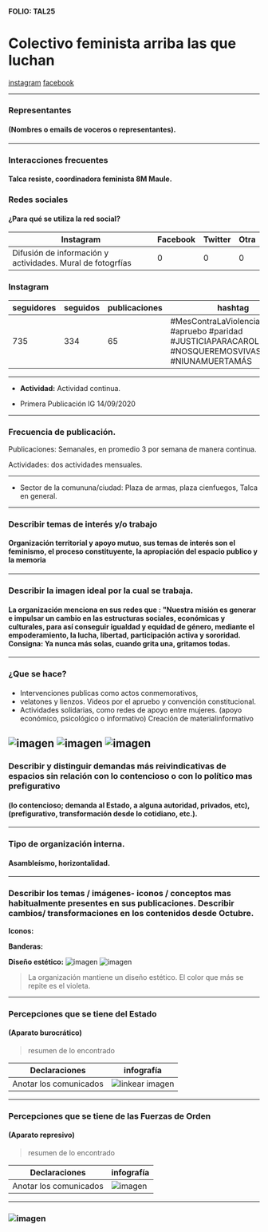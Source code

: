 #### FOLIO: TAL25
# Colectivo feminista arriba las que luchan

[instagram](https://www.instagram.com/colectivaarribalasqueluchan/)
[facebook](https://www.facebook.com/colectiva.feminista.73)

---

### Representantes
#### (Nombres o emails de voceros o representantes).

---
### Interacciones frecuentes
#### Talca resiste, coordinadora feminista 8M Maule.
### Redes sociales
#### ¿Para qué se utiliza la red social?
| Instagram | Facebook | Twitter | Otra 
|---|---|---|---|
|Difusión de información y actividades. Mural de fotogrfías |0|0| 0|

### **Instagram**
| seguidores | seguidos | publicaciones | hashtag 
|---|---|---|---|
|735|334|65| #MesContraLaViolenciaALaMujer #apruebo #paridad #JUSTICIAPARACAROLINA #NOSQUEREMOSVIVAS #NIUNAMUERTAMÁS 

---

* **Actividad:** Actividad continua.   

* Primera Publicación IG 14/09/2020

---
### Frecuencia de publicación.

Publicaciones: Semanales, en promedio 3 por semana de manera continua.

Actividades: dos actividades mensuales. 

---
* Sector de la comununa/ciudad: Plaza de armas, plaza cienfuegos, Talca en general. 

---
### Describir temas de interés y/o trabajo
#### Organización territorial y apoyo mutuo, sus temas de interés son el feminismo, el proceso constituyente, la apropiación del espacio publico y la memoria
---
### Describir la imagen ideal por la cual se trabaja.
#### La organización menciona en sus redes que : "Nuestra misión es generar e impulsar un cambio en las estructuras sociales, económicas y culturales, para así conseguir igualdad y equidad de género, mediante el empoderamiento, la lucha, libertad, participación activa y sororidad. Consigna: Ya nunca más solas, cuando grita una, gritamos todas. 

---
### ¿Que se hace?
#### 
- Intervenciones publicas como actos conmemorativos, 
- velatones y lienzos. Videos por el apruebo y convención constitucional.
- Actividades solidarias, como redes de apoyo entre mujeres. (apoyo económico, psicológico o informativo)
Creación de materialinformativo 

![imagen](2.jpg)
![imagen](4.jpg)
![imagen](6.png)
---
### Describir y distinguir demandas más reivindicativas de espacios sin relación con lo contencioso o con lo político mas prefigurativo
#### (lo contencioso; demanda al Estado, a alguna autoridad, privados, etc), (prefigurativo, transformación desde lo cotidiano, etc.).

---
### Tipo de organización interna.
#### Asambleísmo, horizontalidad.

---
### Describir los temas / imágenes- iconos / conceptos mas habitualmente presentes en sus publicaciones. Describir cambios/ transformaciones en los contenidos desde Octubre.

**Iconos:**

**Banderas:**

**Diseño estético:**
![imagen](1.jpg)
![imagen](aprue.png)


> La organización mantiene un diseño estético. El color que más se repite es el violeta. 

---
### Percepciones que se tiene del Estado
#### (Aparato burocrático)
> resumen de lo encontrado

| Declaraciones | infografía | 
|---|---|
|Anotar los comunicados | ![linkear imagen]() |

---
### Percepciones que se tiene de las Fuerzas de Orden
#### (Aparato represivo)
> resumen de lo encontrado

| Declaraciones | infografía | 
|---|---|
|Anotar los comunicados | ![imagen](8.png) |


---
### ![imagen](comun1.png)
